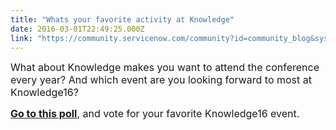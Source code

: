 ```yaml
---
title: "Whats your favorite activity at Knowledge"
date: 2016-03-01T22:49:25.000Z
link: "https://community.servicenow.com/community?id=community_blog&sys_id=ee4d6229dbd0dbc01dcaf3231f96195e"
---
```

<p><span style="font-size: 12pt;">What about Knowledge makes you want to attend the conference every year? And which event are you looking forward to most at Knowledge16?</span></p><p></p><p><span style="font-size: 12pt;"><strong><a title="" _jive_internal="true" href="/polls/1617">Go to this poll</a></strong>, and vote for your favorite Knowledge16 event.</span></p>